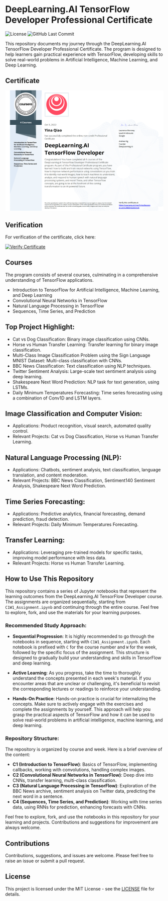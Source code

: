 # DeepLearning.AI TensorFlow Developer Professional Certificate

![License](https://img.shields.io/crates/l/rustc-serialize?style=flat-square)
![GitHub Last Commit](https://img.shields.io/github/last-commit/yinaS1234/AI-TensorFlow-Developer-Certification?style=flat-square)

This repository documents my journey through the DeepLearning.AI TensorFlow Developer Professional Certificate. The program is designed to help learners gain practical experience with TensorFlow, developing skills to solve real-world problems in Artificial Intelligence, Machine Learning, and Deep Learning.

## Certificate

![DeepLearning.AI TensorFlow Developer Professional Certificate](https://github.com/yinaS1234/AI-TensorFlow-Developer-Certification/blob/main/TensorFlow%20Certificate.png)

## Verification

For verification of the certificate, click here:

[![Verify Certificate](https://img.shields.io/badge/Verify-Certificate-blue.svg)](https://www.coursera.org/account/accomplishments/professional-cert/U8BDHGAESVU6)

## Courses

The program consists of several courses, culminating in a comprehensive understanding of TensorFlow applications.

- Introduction to TensorFlow for Artificial Intelligence, Machine Learning, and Deep Learning
- Convolutional Neural Networks in TensorFlow
- Natural Language Processing in TensorFlow
- Sequences, Time Series, and Prediction

## Top Project Highlight: 

- Cat vs Dog Classification: Binary image classification using CNNs.
- Horse vs Human Transfer Learning: Transfer learning for binary image classification.
- Multi-Class Image Classification Problem using the Sign Language MNIST Dataset: Multi-class classification with CNNs.
- BBC News Classification: Text classification using NLP techniques.
- Twitter Sentiment Analysis: Large-scale text sentiment analysis using deep learning.
- Shakespeare Next Word Prediction: NLP task for text generation, using LSTMs.
- Daily Minimum Temperatures Forecasting: Time series forecasting using a combination of Conv1D and LSTM layers.



## Image Classification and Computer Vision:

- Applications: Product recognition, visual search, automated quality control.
- Relevant Projects: Cat vs Dog Classification, Horse vs Human Transfer Learning.

## Natural Language Processing (NLP):

- Applications: Chatbots, sentiment analysis, text classification, language translation, and content moderation.
- Relevant Projects: BBC News Classification, Sentiment140 Sentiment Analysis, Shakespeare Next Word Prediction.

## Time Series Forecasting:

- Applications: Predictive analytics, financial forecasting, demand prediction, fraud detection.
- Relevant Projects: Daily Minimum Temperatures Forecasting.

## Transfer Learning:

- Applications: Leveraging pre-trained models for specific tasks, improving model performance with less data.
- Relevant Projects: Horse vs Human Transfer Learning.





## How to Use This Repository

This repository contains a series of Jupyter notebooks that represent the learning outcomes from the DeepLearning.AI TensorFlow Developer course. The assignments are organized sequentially, starting from `C1W1_Assignment.ipynb` and continuing through the entire course.  Feel free to explore, fork, and use the materials for your learning purposes.


### Recommended Study Approach:

- **Sequential Progression**: It is highly recommended to go through the notebooks in sequence, starting with `C1W1_Assignment.ipynb`. Each notebook is prefixed with `C` for the course number and `W` for the week, followed by the specific focus of the assignment. This structure is designed to gradually build your understanding and skills in TensorFlow and deep learning.

- **Active Learning**: As you progress, take the time to thoroughly understand the concepts presented in each week's material. If you encounter areas that are unclear or challenging, it's beneficial to revisit the corresponding lectures or readings to reinforce your understanding.

- **Hands-On Practice**: Hands-on practice is crucial for internalizing the concepts. Make sure to actively engage with the exercises and complete the assignments by yourself. This approach will help you grasp the practical aspects of TensorFlow and how it can be used to solve real-world problems in artificial intelligence, machine learning, and deep learning.

### Repository Structure:

The repository is organized by course and week. Here is a brief overview of the content:

- **C1 (Introduction to TensorFlow)**: Basics of TensorFlow, implementing callbacks, working with convolutions, handling complex images.
- **C2 (Convolutional Neural Networks in TensorFlow)**: Deep dive into CNNs, transfer learning, multi-class classification.
- **C3 (Natural Language Processing in TensorFlow)**: Exploration of the BBC News archive, sentiment analysis on Twitter data, predicting the next word in a sentence.
- **C4 (Sequences, Time Series, and Prediction)**: Working with time series data, using RNNs for prediction, enhancing forecasts with CNNs.







Feel free to explore, fork, and use the notebooks in this repository for your learning and projects. Contributions and suggestions for improvement are always welcome.


## Contributions

Contributions, suggestions, and issues are welcome. Please feel free to raise an issue or submit a pull request.

## License

This project is licensed under the MIT License - see the [LICENSE](LICENSE) file for details.
